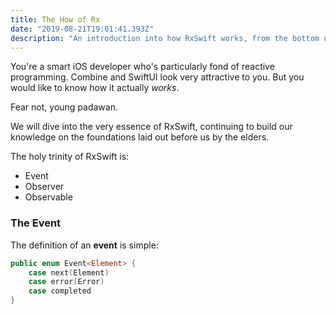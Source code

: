 ```yaml
---
title: The How of Rx
date: "2019-08-21T19:01:41.393Z"
description: "An introduction into how RxSwift works, from the bottom up."
---
```


You're a smart iOS developer who's particularly fond of reactive programming.
Combine and SwiftUI look very attractive to you.
But you would like to know how it actually _works_.

Fear not, young padawan.

We will dive into the very essence of RxSwift, 
continuing to build our knowledge on the foundations
laid out before us by the elders.

The holy trinity of RxSwift is:
- Event
- Observer
- Observable

### The Event

The definition of an **event** is simple:

```swift
public enum Event<Element> {
    case next(Element)
    case error(Error)
    case completed
}
```
